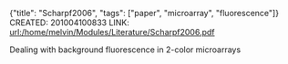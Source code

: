 {"title": "Scharpf2006", "tags": ["paper", "microarray", "fluorescence"]}
CREATED: 201004100833
LINK: <url:/home/melvin/Modules/Literature/Scharpf2006.pdf>

Dealing with background fluorescence in 2-color microarrays


